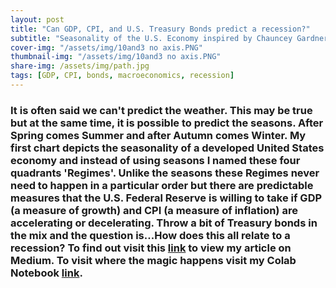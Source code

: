 ```yaml
---
layout: post
title: "Can GDP, CPI, and U.S. Treasury Bonds predict a recession?"
subtitle: "Seasonality of the U.S. Economy inspired by Chauncey Gardner" 
cover-img: "/assets/img/10and3 no axis.PNG"
thumbnail-img: "/assets/img/10and3 no axis.PNG"
share-img: /assets/img/path.jpg
tags: [GDP, CPI, bonds, macroeconomics, recession]
---
```

### It is often said we can't predict the weather. This may be true but at the same time, it is possible to predict the seasons. After Spring comes Summer and after Autumn comes Winter. My first chart depicts the seasonality of a developed United States economy and instead of using seasons I named these four quadrants 'Regimes'. Unlike the seasons these Regimes never need to happen in a particular order but there are predictable measures that the U.S. Federal Reserve is willing to take if GDP (a measure of growth) and CPI (a measure of inflation) are accelerating or decelerating. Throw a bit of Treasury bonds in the mix and the question is...How does this all relate to a recession? To find out visit this [link](https://medium.com/@dabordel/can-gdp-cpi-and-treasury-bonds-signal-a-looming-recession-52db4142a133) to view my article on Medium. To visit where the magic happens visit my Colab Notebook [link](https://colab.research.google.com/drive/18gvDB6PDRhUzLM-or5L6Z4BnUf_6FwPQ?usp=sharing).
